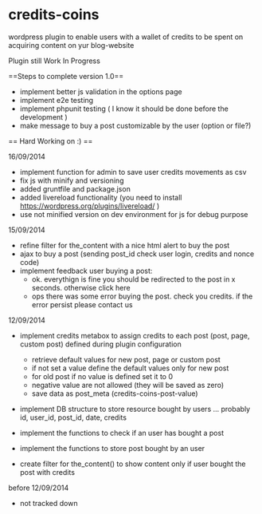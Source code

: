 credits-coins
=============

wordpress plugin to enable users with a wallet of credits to be spent on acquiring content on yur blog-website

Plugin still Work In Progress

==Steps to complete version 1.0==
- implement better js validation in the options page
- implement e2e testing
- implement phpunit testing ( I know it should be done before the development )
- make message to buy a post customizable by the user (option or file?)

== Hard Working on :) ==

16/09/2014
- implement function for admin to save user credits movements as csv
- fix js with minify and versioning
- added gruntfile and package.json
- added livereload functionality (you need to install https://wordpress.org/plugins/livereload/ )
- use not minified version on dev environment for js for debug purpose

15/09/2014
- refine filter for the_content with a nice html alert to buy the post
- ajax to buy a post (sending post_id check user login, credits and nonce code)
- implement feedback user buying a post:
    - ok. everythign is fine you should be redirected to the post in x seconds. otherwise click here
    - ops there was some error buying the post. check you credits. if the error persist please contact us

12/09/2014
- implement credits metabox to assign credits to each post (post, page, custom post) defined during plugin configuration
  - retrieve default values for new post, page or custom post
  - if not set a value define the default values only for new post
  - for old post if no value is defined set it to 0
  - negative value are not allowed (they will be saved as zero)
  - save data as post_meta (credits-coins-post-value)

- implement DB structure to store resource bought by users ... probably id, user_id, post_id, date, credits
- implement the functions to check if an user has bought a post
- implement the functions to store post bought by an user

- create filter for the_content() to show content only if user bought the post with credits

before 12/09/2014
- not tracked down